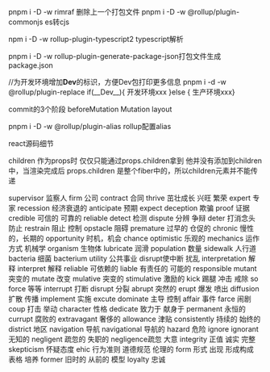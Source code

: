 pnpm i -D -w rimraf 删除上一个打包文件
pnpm i -D -w @rollup/plugin-commonjs es转cjs

npm i -D -w rollup-plugin-typescript2 typescript解析

pnpm i -D -w rollup-plugin-generate-package-json打包文件生成package.json

//为开发环境增加**Dev**的标识，方便Dev包打印更多信息
pnpm i -d -w @rollup/plugin-replace
if(\_\_Dev\_\_){ 开发环境xxx }else { 生产环境xxx}

commit的3个阶段
beforeMutation
Mutation
layout

pnpm i -D -w @rollup/plugin-alias rollup配置alias

react源码细节

children 作为props时
仅仅只能通过props.children拿到
他并没有添加到children 中，当渲染完成后 props.children 是整个fiber中的，所以children元素并不能传递

supervisor 监察人
firm 公司
contract 合同
thrive 茁壮成长 兴旺 繁荣
expert 专家
recession 经济衰退的
anticipate 预期 expect
deception 欺骗
proof 证据
credible 可信的 可靠的 reliable
detect 检测
dispute 分辨 争辩
deter 打消念头 防止 restrain 阻止 控制
opstacle 阻碍
premature 过早的 仓促的
chronic 慢性的，长期的
opportunity 时机，机会 chance
optimistic 乐观的
mechanics 运作方式 机械学
organism 生物体
lubricate 润滑
population 数量
sidewalk 人行道
bacteria 细菌 bacterium
utility 公共事业
disrupt使中断 扰乱
interpretation 解释
interpret 解释
reliable 可依赖的
liable 有责任的 可能的 responsible
mutant 突变的
mutate 改变
mulative 突变的
stimulative 激励的
kick 踢腿 冲击 戒除
so force 等等
interrupt 打断
disrupt 分裂
abrupt 突然的
erupt 爆发 喷出
diffusion 扩散 传播
implement 实施 excute
dominate 主导 控制
affair 事件
farce 闹剧
coup 打击 举动
character 性格
dedicate 致力于 献身于
permanent 永恒的
currupt 腐败的
extravagant 奢侈的
allowance 津贴
consistently 持续的 始终的
district 地区
navigation 导航 navigational 导航的
hazard 危险
ignore
ignorant 无知的
negligent 疏忽的 失职的
negligence疏忽 大意
integrity 正值 诚实 完整
skepticism 怀疑态度
ehic 行为准则 道德规范 伦理的
form 形式 出现 形成构成 表格 培养
former 旧时的 从前的 模型
loyalty 忠诚
